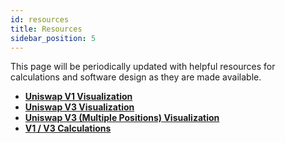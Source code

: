 ```yaml
---
id: resources
title: Resources
sidebar_position: 5
---
```


This page will be periodically updated with helpful resources for calculations and software design as they are made available.

- [**Uniswap V1 Visualization**](https://www.desmos.com/calculator/j8eppi5vvu)
- [**Uniswap V3 Visualization**](https://www.desmos.com/calculator/q2kxfue441)
- [**Uniswap V3 (Multiple Positions) Visualization**](https://www.desmos.com/calculator/oduetjzfp4)
- [**V1 / V3 Calculations**](https://docs.google.com/spreadsheets/d/1VH-lbF9RDUpVozGeA3BtWwypjW66MjcD1DnOYzcHmzk/edit#gid=0)
